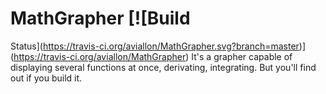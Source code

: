 # MathGrapher [![Build 
Status](https://travis-ci.org/aviallon/MathGrapher.svg?branch=master)](https://travis-ci.org/aviallon/MathGrapher)
It's a grapher capable of displaying several functions at once, derivating, integrating. But you'll find out if you build it.
